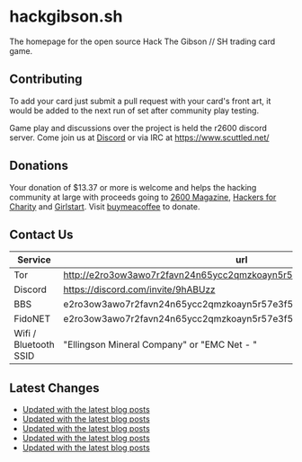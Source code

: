 # hackgibson.sh
The homepage for the open source Hack The Gibson // SH trading card game.


## Contributing

To add your card just submit a pull request with your card's front art, it would be added to the next run of set after community play testing.

Game play and discussions over the project is held the r2600 discord server. Come join us at [Discord](https://discord.com/invite/9hABUzz) or via IRC at https://www.scuttled.net/


## Donations

Your donation of $13.37 or more is welcome and helps the hacking community at large with proceeds going to [2600 Magazine](https://2600.com/), [Hackers for Charity](https://hackersforcharity.org) and [Girlstart](https://girlstart.org).  Visit [buymeacoffee](https://www.buymeacoffee.com/hackgibson.sh) to donate.


## Contact Us

Service | url
-|-
Tor | http://e2ro3ow3awo7r2favn24n65ycc2qmzkoayn5r57e3f56nvjwdcgg32ad.onion
Discord | https://discord.com/invite/9hABUzz
BBS | e2ro3ow3awo7r2favn24n65ycc2qmzkoayn5r57e3f56nvjwdcgg32ad.onion:23
FidoNET | e2ro3ow3awo7r2favn24n65ycc2qmzkoayn5r57e3f56nvjwdcgg32ad.onion:24554
Wifi / Bluetooth SSID | "Ellingson Mineral Company" or "EMC Net - <fidonet address>"

## Latest Changes
<!-- BLOG-POST-LIST:START -->
- [Updated with the latest blog posts](https://github.com/DFW2600/hackgibson.sh/commit/d8b159ae68fded7c9b0de9c1b57c6d5108a61fda)
- [Updated with the latest blog posts](https://github.com/DFW2600/hackgibson.sh/commit/9005d34adfed1c61e8e0399fe3cd7ce2d5fd451c)
- [Updated with the latest blog posts](https://github.com/DFW2600/hackgibson.sh/commit/88b45b215dc8bb9e4dcd02ebb84e5bb3799fad7a)
- [Updated with the latest blog posts](https://github.com/DFW2600/hackgibson.sh/commit/ebe3af3aae6312c4dda25afaf2ca140718bb1b51)
- [Updated with the latest blog posts](https://github.com/DFW2600/hackgibson.sh/commit/eb4b228545b3ff09ea08ad84acd774a1d764a500)
<!-- BLOG-POST-LIST:END -->
